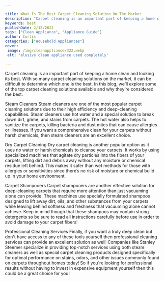 ```yaml
---

title: What Is The Best Carpet Cleaning Solution On The Market
description: "Carpet cleaning is an important part of keeping a home clean and looking its best. With so many carpet cleaning solutions on the m...get the full scoop"
keywords: best
publishDate: 2/15/2022
tags: ["Clean Appliance", "Appliance Guide"]
author: Curtis
categories: ["Household Appliances"]
cover: 
 image: /img/cleanappliance/322.webp
 alt: 'elusive clean appliance used completely'

---
```


Carpet cleaning is an important part of keeping a home clean and looking its best. With so many carpet cleaning solutions on the market, it can be difficult to determine which one is the best. In this blog, we’ll explore some of the top carpet cleaning solutions available and why they’re considered the best. 

Steam Cleaners 
Steam cleaners are one of the most popular carpet cleaning solutions due to their high efficiency and deep-cleaning capabilities. Steam cleaners use hot water and a special solution to break down dirt, grime, and stains from carpets. The hot water also helps to sanitize the carpets, killing bacteria and dust mites that can cause allergies or illnesses. If you want a comprehensive clean for your carpets without harsh chemicals, then steam cleaners are an excellent choice. 

Dry Carpet Cleaning 
Dry carpet cleaning is another popular option as it uses no water or harsh chemicals to cleanse your carpets. It works by using specialized machines that agitate dry particles into the fibers of your carpets, lifting dirt and debris away without any moisture or chemical residue left behind. This makes it safer than wet methods for those with allergies or sensitivities since there’s no risk of moisture or chemical build up in your home environment. 

Carpet Shampooers 
 Carpet shampooers are another effective solution for deep-cleaning carpets that require more attention than just vacuuming alone can provide. These machines use specially formulated shampoos designed to lift away dirt, oils, and other substances from your carpets while leaving behind softness and freshness that vacuuming alone cannot achieve. Keep in mind though that these shampoos may contain strong detergents so be sure to read all instructions carefully before use in order to avoid damage to your carpet fibers!

Professional Cleaning Services 
 Finally, if you want a truly deep clean but don't have access to any of these tools yourself then professional cleaning services can provide an excellent solution as well! Companies like Stanley Steemer specialize in providing top-notch services using both steam cleaners as well as special carpet cleaning products designed specifically for optimal performance on stains, odors, and other issues commonly found on carpets throughout homes today! So if you're looking for professional results without having to invest in expensive equipment yourself then this could be a great choice for you!
